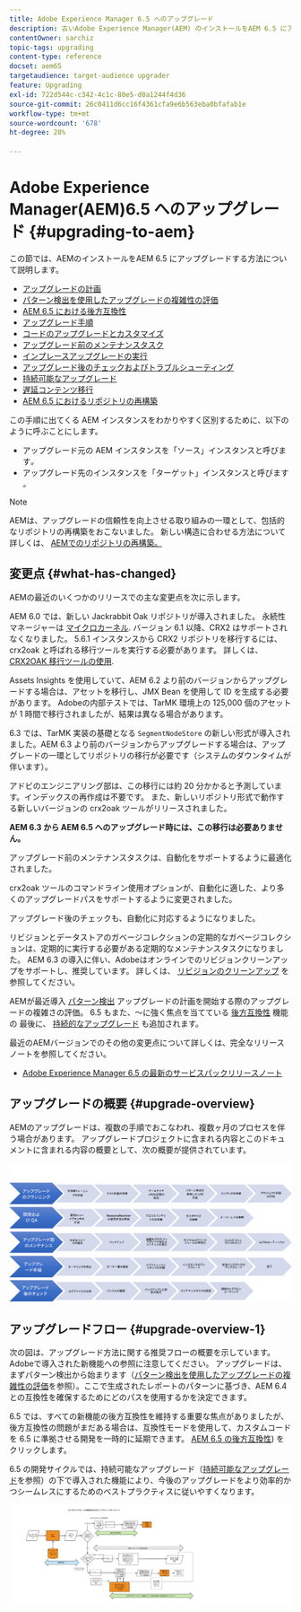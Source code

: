 ```yaml
---
title: Adobe Experience Manager 6.5 へのアップグレード
description: 古いAdobe Experience Manager(AEM) のインストールをAEM 6.5 にアップグレードする際の基本について説明します。
contentOwner: sarchiz
topic-tags: upgrading
content-type: reference
docset: aem65
targetaudience: target-audience upgrader
feature: Upgrading
exl-id: 722d544c-c342-4c1c-80e5-d0a1244f4d36
source-git-commit: 26c0411d6cc16f4361cfa9e6b563eba0bfafab1e
workflow-type: tm+mt
source-wordcount: '678'
ht-degree: 28%

---
```


# Adobe Experience Manager(AEM)6.5 へのアップグレード {#upgrading-to-aem}

この節では、AEMのインストールをAEM 6.5 にアップグレードする方法について説明します。

* [アップグレードの計画](/help/sites-deploying/upgrade-planning.md)
* [パターン検出を使用したアップグレードの複雑性の評価](/help/sites-deploying/pattern-detector.md)
* [AEM 6.5 における後方互換性](/help/sites-deploying/backward-compatibility.md)
  <!--* [Using Offline Reindexing To Reduce Downtime During an Upgrade](/help/sites-deploying/upgrade-offline-reindexing.md)-->
* [アップグレード手順](/help/sites-deploying/upgrade-procedure.md)
* [コードのアップグレードとカスタマイズ](/help/sites-deploying/upgrading-code-and-customizations.md)
* [アップグレード前のメンテナンスタスク](/help/sites-deploying/pre-upgrade-maintenance-tasks.md)
* [インプレースアップグレードの実行](/help/sites-deploying/in-place-upgrade.md)
* [アップグレード後のチェックおよびトラブルシューティング](/help/sites-deploying/post-upgrade-checks-and-troubleshooting.md)
* [持続可能なアップグレード](/help/sites-deploying/sustainable-upgrades.md)
* [遅延コンテンツ移行](/help/sites-deploying/lazy-content-migration.md)
* [AEM 6.5 におけるリポジトリの再構築](/help/sites-deploying/repository-restructuring.md)

この手順に出てくる AEM インスタンスをわかりやすく区別するために、以下のように呼ぶことにします。

* アップグレード元の AEM インスタンスを「ソース」インスタンスと呼びます&#x200B;*。*
* アップグレード先のインスタンスを「ターゲット」インスタンスと呼びます&#x200B;*。*

>[!NOTE]
>
>AEMは、アップグレードの信頼性を向上させる取り組みの一環として、包括的なリポジトリの再構築をおこないました。 新しい構造に合わせる方法について詳しくは、 [AEMでのリポジトリの再構築。](/help/sites-deploying/repository-restructuring.md)

## 変更点 {#what-has-changed}

AEMの最近のいくつかのリリースでの主な変更点を次に示します。

AEM 6.0 では、新しい Jackrabbit Oak リポジトリが導入されました。 永続性マネージャーは [マイクロカーネル](/help/sites-deploying/platform.md#contentbody_title_4). バージョン 6.1 以降、CRX2 はサポートされなくなりました。 5.6.1 インスタンスから CRX2 リポジトリを移行するには、crx2oak と呼ばれる移行ツールを実行する必要があります。 詳しくは、 [CRX2OAK 移行ツールの使用](/help/sites-deploying/using-crx2oak.md).

Assets Insights を使用していて、AEM 6.2 より前のバージョンからアップグレードする場合は、アセットを移行し、JMX Bean を使用して ID を生成する必要があります。 Adobeの内部テストでは、TarMK 環境上の 125,000 個のアセットが 1 時間で移行されましたが、結果は異なる場合があります。

6.3 では、TarMK 実装の基礎となる `SegmentNodeStore` の新しい形式が導入されました。AEM 6.3 より前のバージョンからアップグレードする場合は、アップグレードの一環としてリポジトリの移行が必要です（システムのダウンタイムが伴います）。

アドビのエンジニアリング部は、この移行には約 20 分かかると予測しています。インデックスの再作成は不要です。 また、新しいリポジトリ形式で動作する新しいバージョンの crx2oak ツールがリリースされました。

**AEM 6.3 から AEM 6.5 へのアップグレード時には、この移行は必要ありません。**

アップグレード前のメンテナンスタスクは、自動化をサポートするように最適化されました。

crx2oak ツールのコマンドライン使用オプションが、自動化に適した、より多くのアップグレードパスをサポートするように変更されました。

アップグレード後のチェックも、自動化に対応するようになりました。

リビジョンとデータストアのガベージコレクションの定期的なガベージコレクションは、定期的に実行する必要がある定期的なメンテナンスタスクになりました。 AEM 6.3 の導入に伴い、Adobeはオンラインでのリビジョンクリーンアップをサポートし、推奨しています。 詳しくは、 [リビジョンのクリーンアップ](/help/sites-deploying/revision-cleanup.md) を参照してください。

AEMが最近導入 [パターン検出](/help/sites-deploying/pattern-detector.md) アップグレードの計画を開始する際のアップグレードの複雑さの評価。 6.5 もまた、～に強く焦点を当てている [後方互換性](/help/sites-deploying/backward-compatibility.md) 機能の 最後に、 [持続的なアップグレード](/help/sites-deploying/sustainable-upgrades.md) も追加されます。

最近のAEMバージョンでのその他の変更点について詳しくは、完全なリリースノートを参照してください。

* [Adobe Experience Manager 6.5 の最新のサービスパックリリースノート](/help/release-notes/release-notes.md)

## アップグレードの概要 {#upgrade-overview}

AEMのアップグレードは、複数の手順でおこなわれ、複数ヶ月のプロセスを伴う場合があります。 アップグレードプロジェクトに含まれる内容とこのドキュメントに含まれる内容の概要として、次の概要が提供されています。

![screen_shot_2018-03-30at80708am](assets/screen_shot_2018-03-30at80708am.png)

## アップグレードフロー {#upgrade-overview-1}

次の図は、アップグレード方法に関する推奨フローの概要を示しています。 Adobeで導入された新機能への参照に注意してください。 アップグレードは、まずパターン検出から始まります（[パターン検出を使用したアップグレードの複雑性の評価](/help/sites-deploying/pattern-detector.md)を参照）。ここで生成されたレポートのパターンに基づき、AEM 6.4 との互換性を確保するためにどのパスを使用するかを決定できます。

6.5 では、すべての新機能の後方互換性を維持する重要な焦点がありましたが、後方互換性の問題がまだある場合は、互換性モードを使用して、カスタムコードを 6.5 に準拠させる開発を一時的に延期できます。 [AEM 6.5 の後方互換性](/help/sites-deploying/backward-compatibility.md)) をクリックします。

6.5 の開発サイクルでは、持続可能なアップグレード（[持続可能なアップグレード](/help/sites-deploying/sustainable-upgrades.md)を参照）の下で導入された機能により、今後のアップグレードをより効率的かつシームレスにするためのベストプラクティスに従いやすくなります。

![6_4_upgrade_overviewflowchart-newpage3](assets/6_4_upgrade_overviewflowchart-newpage3.png)
